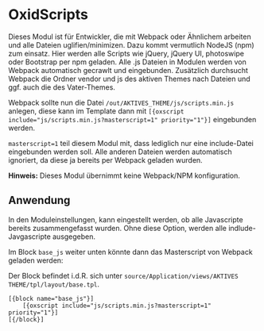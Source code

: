 # OxidScripts

Dieses Modul ist für Entwickler, die mit Webpack oder Ähnlichem arbeiten und alle Dateien uglifien/minimizen. Dazu kommt vermutlich NodeJS (npm) zum einsatz. Hier werden alle Scripts wie jQuery, jQuery UI, photoswipe oder Bootstrap per npm geladen. Alle .js Dateien in Modulen werden von Webpack automatisch gecrawlt und eingebunden. Zusätzlich durchsucht Webpack die Ordner vendor und js des aktiven Themes nach Dateien und ggf. auch die des Vater-Themes.

Webpack sollte nun die Datei `/out/AKTIVES_THEME/js/scripts.min.js` anlegen, diese kann im Template dann mit `[{oxscript include="js/scripts.min.js?masterscript=1" priority="1"}]` eingebunden werden.

`masterscript=1` teil diesem Modul mit, dass lediglich nur eine include-Datei eingebunden werden soll. Alle anderen Dateien werden automatisch ignoriert, da diese ja bereits per Webpack geladen wurden.

**Hinweis:** Dieses Modul übernimmt keine Webpack/NPM konfiguration.

## Anwendung

In den Moduleinstellungen, kann eingestellt werden, ob alle Javascripte bereits zusammengefasst wurden. Ohne diese Option, werden alle indlude-Javgascripte ausgegeben.

Im Block `base_js` weiter unten könnte dann das Masterscript von Webpack geladen werden:

Der Block befindet i.d.R. sich unter `source/Application/views/AKTIVES THEME/tpl/layout/base.tpl`.

```
[{block name="base_js"}]
    [{oxscript include="js/scripts.min.js?masterscript=1" priority="1"}]
[{/block}]
```
